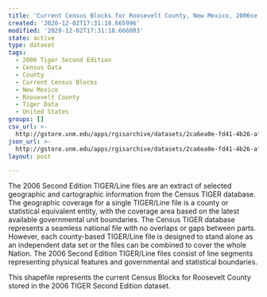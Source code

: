 ```yaml
---
title: 'Current Census Blocks for Roosevelt County, New Mexico, 2006se TIGER'
created: '2020-12-02T17:31:18.665996'
modified: '2020-12-02T17:31:18.666003'
state: active
type: dataset
tags:
  - 2006 Tiger Second Edition
  - Census Data
  - County
  - Current Census Blocks
  - New Mexico
  - Roosevelt County
  - Tiger Data
  - United States
groups: []
csv_url: >-
  http://gstore.unm.edu/apps/rgisarchive/datasets/2ca6ea0e-fd41-4b26-af5f-79aa08691e4d/tgr2006se_roos_blkcu.derived.csv
json_url: >-
  http://gstore.unm.edu/apps/rgisarchive/datasets/2ca6ea0e-fd41-4b26-af5f-79aa08691e4d/tgr2006se_roos_blkcu.derived.json
layout: post

---
```

The 2006 Second Edition TIGER/Line files are an extract of selected geographic and cartographic information from the Census TIGER database.  The geographic coverage for a single TIGER/Line file is a county or statistical equivalent entity, with the coverage area based on the latest available governmental unit boundaries. The Census TIGER database represents a seamless national file with no overlaps or gaps between parts.  However, each county-based TIGER/Line file is designed to stand alone as an independent data set or the files can be combined to cover the whole Nation.  The 2006 Second Edition  TIGER/Line files consist of line segments representing physical features and governmental and statistical boundaries.  

This shapefile represents the current Census Blocks for Roosevelt County stored in the 2006 TIGER Second Edition dataset.

